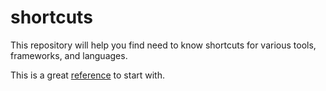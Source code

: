 # shortcuts
This repository will help you find need to know shortcuts for various tools, frameworks, and languages.

This is a great [reference](https://c4cs.github.io/reference) to start with.

